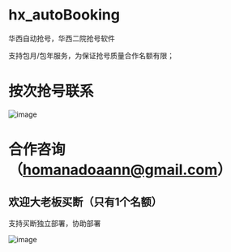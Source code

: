 # hx_autoBooking
华西自动抢号，华西二院抢号软件

支持包月/包年服务，为保证抢号质量合作名额有限；


# 按次抢号联系
![image](https://github.com/user-attachments/assets/5dafcb41-c0ca-4812-a831-e9e60a22e815)


# 合作咨询（homanadoaann@gmail.com）
## 欢迎大老板买断（只有1个名额）
支持买断独立部署，协助部署

![image](https://github.com/user-attachments/assets/e449843e-4ad5-4b99-bf20-6f78fc1434c7)
